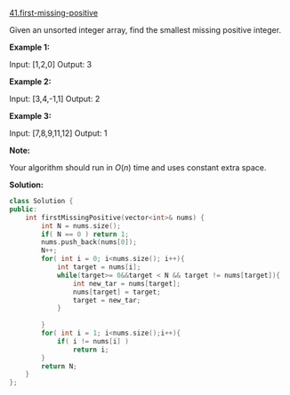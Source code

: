[41.first-missing-positive](https://leetcode.com/problems/first-missing-positive/)  

Given an unsorted integer array, find the smallest missing positive integer.

**Example 1:**

Input: \[1,2,0\]
Output: 3

**Example 2:**

Input: \[3,4,-1,1\]
Output: 2

**Example 3:**

Input: \[7,8,9,11,12\]
Output: 1

**Note:**

Your algorithm should run in _O_(_n_) time and uses constant extra space.  



**Solution:**  

```cpp
class Solution {
public:
    int firstMissingPositive(vector<int>& nums) {
        int N = nums.size();
        if( N == 0 ) return 1;
        nums.push_back(nums[0]);
        N++;
        for( int i = 0; i<nums.size(); i++){
            int target = nums[i];
            while(target>= 0&&target < N && target != nums[target]){
                int new_tar = nums[target];
                nums[target] = target;
                target = new_tar;
            }
            
        }
        for( int i = 1; i<nums.size();i++){
            if( i != nums[i] )
                return i;
        }
        return N;
    }
};
```
      